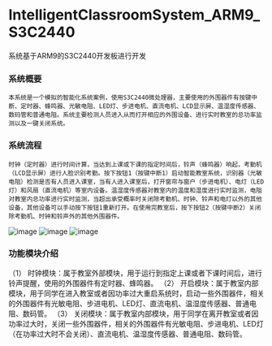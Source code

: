# IntelligentClassroomSystem_ARM9_S3C2440
系统基于ARM9的S3C2440开发板进行开发

### 系统概要
    本系统是一个模拟的智能化系统案例，使用S3C2440微处理器，主要使用的外围器件有按键中断、定时器、蜂鸣器、光敏电阻、LED灯、步进电机、直流电机、LCD显示屏、温湿度传感器、数码管和普通电阻。系统主要检测人员进入从而打开相应的外围设备、进行实时教室的总功率监测以及一键关闭系统。

### 系统流程
    时钟（定时器）进行时间计算，当达到上课或下课的指定时间后，铃声（蜂鸣器）响起，考勤机（LCD显示屏）进行人脸识别考勤。按下按钮1（按键中断1）启动智能教室系统，识别器（光敏电阻）检测是否有人员进入课室，当有人进入课室后，打开窗帘与窗户（步进电机）、电灯（LED灯）和风扇（直流电机）等室内设备。温湿度传感器对教室内的温度和湿度进行实时监测，电阻对教室内总功率进行实时监测，当超出承受概率时关闭除考勤机、时钟、铃声和电灯以外的其他设备，其他设备可以手动按下按钮1重新打开。在使用完教室后，按下按钮2（按键中断2）关闭除考勤机、时钟和铃声外的其他外围器件。
![image](https://user-images.githubusercontent.com/76604021/187119966-bc567342-95dd-4a3f-b361-713b8157635a.png)
![image](https://user-images.githubusercontent.com/76604021/187119969-df55402e-e197-4076-bcb0-4634cf1a1218.png)
![image](https://user-images.githubusercontent.com/76604021/187119984-4ee39e2d-4672-4d5e-80cb-1bcc46ce304d.png)

### 功能模块介绍
（1）	时钟模块：属于教室外部模块，用于运行到指定上课或者下课时间后，进行铃声提醒，使用的外围器件有定时器、蜂鸣器。
（2）	开启模块：属于教室内部模块，用于同学在进入教室或者因功率过大重启系统时，启动一些外围器件，相关的外围器件有光敏电阻、步进电机、LED灯、直流电机、温湿度传感器、普通电阻、数码管。
（3）	关闭模块：属于教室内部模块，用于同学在离开教室或者因功率过大时，关闭一些外围器件，相关的外围器件有光敏电阻、步进电机、LED灯（在功率过大时不会关闭）、直流电机、温湿度传感器、普通电阻、数码管。

